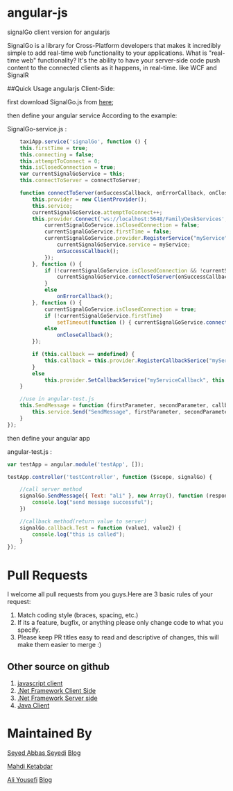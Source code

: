 # angular-js
signalGo client version for angularjs

SignalGo is a library for Cross-Platform developers that makes it incredibly simple to add real-time web functionality to your applications. What is "real-time web" functionality? It's the ability to have your server-side code push content to the connected clients as it happens, in real-time. like WCF and SignalR


##Quick Usage angularjs Client-Side:

first download SignalGo.js from [here](https://github.com/seyedabbasseyedi/SignalGo-client-angularjs/blob/master/SignalGo.js);

then define your angular service According to the example:


SignalGo-service.js :

```js
    taxiApp.service('signalGo', function () {
    this.firstTime = true;
    this.connecting = false;
    this.attemptToConnect = 0;
    this.isClosedConnection = true;
    var currentSignalGoService = this;
    this.connectToServer = connectToServer;

    function connectToServer(onSuccessCallback, onErrorCallback, onCloseCallback) {
        this.provider = new ClientProvider();
        this.service;
        currentSignalGoService.attemptToConnect++;
        this.provider.Connect('ws://localhost:5648/FamilyDeskServices', currentSignalGoService.provider, function () {
            currentSignalGoService.isClosedConnection = false;
            currentSignalGoService.firstTime = false;
            currentSignalGoService.provider.RegisterService("myService", function (myService) {
                currentSignalGoService.service = myService;
                onSuccessCallback();
            });
        }, function () {
            if (!currentSignalGoService.isClosedConnection && !currentSignalGoService.firstTime) {
                currentSignalGoService.connectToServer(onSuccessCallback);
            }
            else
                onErrorCallback();
        }, function () {
            currentSignalGoService.isClosedConnection = true;
            if (!currentSignalGoService.firstTime)
                setTimeout(function () { currentSignalGoService.connectToServer(onSuccessCallback) }, (currentSignalGoService.attemptToConnect - 1) * 10000);
            else
                onCloseCallback();
        });

        if (this.callback == undefined) {
            this.callback = this.provider.RegisterCallbackSerice("myServiceCallback");
        }
        else
            this.provider.SetCallbackService("myServiceCallback", this.callback);
    }

    //use in angular-test.js
    this.SendMessage = function (firstParameter, secondParameter, callback) {
        this.service.Send("SendMessage", firstParameter, secondParameter, callback)
    }
});

```

then define your angular app

angular-test.js :

```js
var testApp = angular.module('testApp', []);

testApp.controller('testController', function ($scope, signalGo) {

    //call server method
    signalGo.SendMessage({ Text: "ali" }, new Array(), function (response) {
        console.log("send message successful");
    })

    //callback method(return value to server)
    signalGo.callback.Test = function (value1, value2) {
        console.log("this is called");
    }
});

```


# Pull Requests
I welcome all pull requests from you guys.Here are 3 basic rules of your request:
  1. Match coding style (braces, spacing, etc.)
  2. If its a feature, bugfix, or anything please only change code to what you specify.
  3. Please keep PR titles easy to read and descriptive of changes, this will make them easier to merge :)

  
## Other source on github
  1. [javascript client](https://github.com/SignalGo/client-js)
  2. [.Net Framework Client Side](https://github.com/SignalGo/client-net)
  3. [.Net Framework Server side](https://github.com/SignalGo/server-net)
  4. [Java Client](https://github.com/SignalGo/client-java)
  
  

# Maintained By
[Seyed Abbas Seyedi](https://github.com/seyedabbasseyedi) [Blog](http://badrpg.ir)

[Mahdi Ketabdar](https://github.com/mahdi7192)

[Ali Yousefi](https://github.com/hamishebahar) [Blog](http://framesoft.ir)
